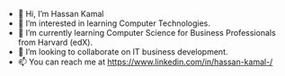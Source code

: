 - 👋 Hi, I’m Hassan Kamal
- 👀 I’m interested in learning Computer Technologies.
- 🌱 I’m currently learning Computer Science for Business Professionals from Harvard (edX).
- 💞️ I’m looking to collaborate on IT business development.
- 📫 You can reach me at https://www.linkedin.com/in/hassan-kamal-/

<!---
hsnkml-36/hsnkml-36 is a ✨ special ✨ repository because its `README.md` (this file) appears on your GitHub profile.
You can click the Preview link to take a look at your changes.
--->
